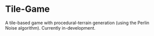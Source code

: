 # Tile-Game
A tile-based game with procedural-terrain generation (using the Perlin Noise algorithm).
Currently in-development.
